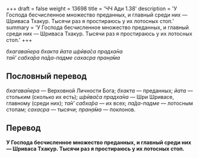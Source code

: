 +++
draft = false
weight = 13698
title = 'ЧЧ Ади 1.38'
description = 'У Господа бесчисленное множество преданных, и главный среди них — Шриваса Тхакур. Тысячи раз я простираюсь у их лотосных стоп.'
summary = 'У Господа бесчисленное множество преданных, и главный среди них — Шриваса Тхакур. Тысячи раз я простираюсь у их лотосных стоп.'
+++

_бхагава̄нера бхакта йата ш́рӣва̄са прадха̄на  
та̄н̇’ сабха̄ра па̄да-падме сахасра пран̣а̄ма_

## Пословный перевод

_бхагава̄нера_ — Верховной Личности Бога; _бхакта_ — преданных; _йата_ — стольким (сколько их есть); _ш́рӣва̄са_ _прадха̄на_ — Шри Шривасе, главному (среди них); _та̄н̇’_ _сабха̄ра_ — их всех; _па̄да_\-_падме_ — лотосным стопам; _сахасра_ — тысячи; _пран̣а̄ма_ — поклонов.

## Перевод

**У Господа бесчисленное множество преданных, и главный среди них — Шриваса Тхакур. Тысячи раз я простираюсь у их лотосных стоп.**
